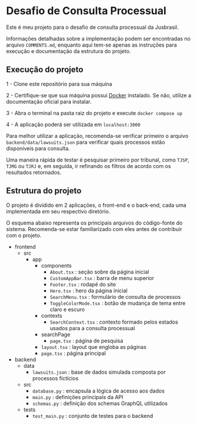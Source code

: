 # Desafio de Consulta Processual

Este é meu projeto para o desafio de consulta processual da Jusbrasil.

Informações detalhadas sobre a implementação podem ser encontradas no arquivo `COMMENTS.md`, enquanto aqui tem-se apenas as instruções para execução e documentação da estrutura do projeto.

## Execução do projeto

1 - Clone este repositório para sua máquina

2 - Certifique-se que sua máquina possui [Docker]() instalado. Se não, utilize a documentação oficial para instalar.

3 - Abra o terminal na pasta raiz do projeto e execute `docker compose up`

4 - A aplicação poderá ser utilizada em `localhost:3000`

Para melhor utilizar a aplicação, recomenda-se verificar primeiro o arquivo `backend/data/lawsuits.json` para verificar quais processos estão disponíveis para consulta.

Uma maneira rápida de testar é pesquisar primeiro por tribunal, como `TJSP`, `TJMG` ou `TJRJ` e, em seguida, ir refinando os filtros de acordo com os resultados retornados.

## Estrutura do projeto

O projeto é dividido em 2 aplicações, o front-end e o back-end, cada uma implementada em seu respectivo diretório.

O esquema abaixo representa os principais arquivos do código-fonte do sistema. Recomenda-se estar familiarizado com eles antes de contribuir com o projeto.

- frontend
  - src
    - app
      - components
        - `About.tsx` : seção sobre da página inicial
        - `CustomAppBar.tsx` : barra de menu superior
        - `Footer.tsx` : rodapé do site
        - `Hero.tsx` : hero da página inicial
        - `SearchMenu.tsx` : formulário de consulta de processos
        - `ToggleColorMode.tsx` : botão de mudança de tema entre claro e escuro
      - contexts
        - `SearchContext.tsx` : contexto formado pelos estados usados para a consulta processual
      - searchPage
        - `page.tsx` : página de pesquisa
      - `layout.tsx` : layout que engloba as páginas
      - `page.tsx` : página principal
- backend
  - data
    - `lawsuits.json` : base de dados simulada composta por processos fictícios
  - src
    - `database.py` : encapsula a lógica de acesso aos dados
    - `main.py` : definições principais da API
    - `schemas.py` : definição dos schemas GraphQL utilizados
  - tests
    - `test_main.py` : conjunto de testes para o backend
